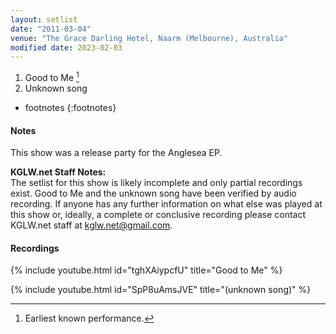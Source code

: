 ```yaml
---
layout: setlist
date: "2011-03-04"
venue: "The Grace Darling Hotel, Naarm (Melbourne), Australia"
modified date: 2023-02-03
---
```


 1. Good to Me
    [^1]
 2. Unknown song

<!--snippet-->
* footnotes
{:footnotes}

[^1]: Earliest known performance.


#### Notes

This show was a release party for the Anglesea EP.

**KGLW.net Staff Notes:**  
The setlist for this show is likely incomplete and only partial recordings exist. Good to Me and the unknown song have been verified by audio recording. If anyone has any further information on what else was played at this show or, ideally, a complete or conclusive recording please contact KGLW.net staff at [kglw.net@gmail.com](email:kglw.net@gmail.com).

#### Recordings

{% include youtube.html id="tghXAiypcfU" title="Good to Me" %}

{% include youtube.html id="SpP8uAmsJVE" title="(unknown song)" %}
